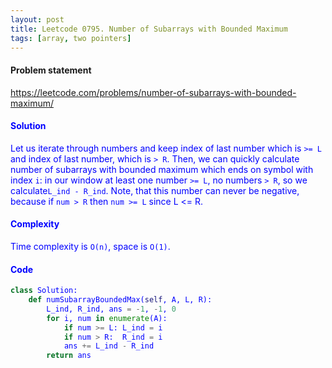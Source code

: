 ```yaml
---
layout: post
title: Leetcode 0795. Number of Subarrays with Bounded Maximum
tags: [array, two pointers]
---
```


#### Problem statement

<a href="https://leetcode.com/problems/number-of-subarrays-with-bounded-maximum/"> <font color = blue>https://leetcode.com/problems/number-of-subarrays-with-bounded-maximum/

#### Solution
Let us iterate through numbers and keep index of last number which is `>= L` and index of last number, which is `> R`. Then, we can quickly calculate number of subarrays with bounded maximum which ends on symbol with index `i`: in our window at least one number `>= L`, no numbers `> R`, so we calculate`L_ind - R_ind`. Note, that this number can never be negative, because if `num > R` then `num >= L` since L <= R.

#### Complexity
Time complexity is `O(n)`, space is `O(1)`.

#### Code

```python
class Solution:
    def numSubarrayBoundedMax(self, A, L, R):
        L_ind, R_ind, ans = -1, -1, 0
        for i, num in enumerate(A):
            if num >= L: L_ind = i
            if num > R:  R_ind = i
            ans += L_ind - R_ind
        return ans
```